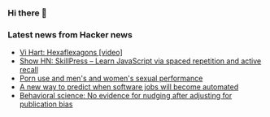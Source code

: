 ### Hi there 👋

<!--
**arashid-sh/arashid-sh** is a ✨ _special_ ✨ repository because its `README.md` (this file) appears on your GitHub profile.

Here are some ideas to get you started:

- 🔭 I’m currently working on ...
- 🌱 I’m currently learning ...
- 👯 I’m looking to collaborate on ...
- 🤔 I’m looking for help with ...
- 💬 Ask me about ...
- 📫 How to reach me: ...
- 😄 Pronouns: ...
- ⚡ Fun fact: ...
-->

### Latest news from Hacker news
<!-- BLOG-POST-LIST:START -->
- [Vi Hart: Hexaflexagons [video]](https://www.youtube.com/watch?v=VIVIegSt81k&list=PLaNzoFtkQ7rbt5ac9qdi76iNKuqZWQkB3)
- [Show HN: SkillPress – Learn JavaScript via spaced repetition and active recall](https://app.skillpress.io/study/19/course/23)
- [Porn use and men&#39;s and women&#39;s sexual performance](https://www.cambridge.org/core/journals/psychological-medicine/article/porn-use-and-mens-and-womens-sexual-performance-evidence-from-a-large-longitudinal-sample/665B68D9E195A19B5825F9411B059927)
- [A new way to predict when software jobs will become automated](https://aifuture.substack.com/p/will-ai-target-your-job-next)
- [Behavioral science: No evidence for nudging after adjusting for publication bias](https://www.pnas.org/doi/10.1073/pnas.2200300119)
<!-- BLOG-POST-LIST:END -->
